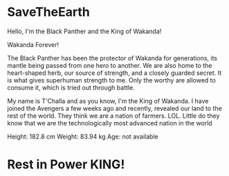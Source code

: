 # SaveTheEarth
Hello, I'm the Black Panther and the King of Wakanda!

Wakanda Forever!

The Black Panther has been the protector of Wakanda for generations, its mantle being passed from one hero to another. 
We are also home to the heart-shaped herb, our source of strength, and a closely guarded secret. It is what gives superhuman strength to me. Only the worthy are allowed to consume it, which is tried out through battle.

My name is T'Challa and as you know, I'm the King of Wakanda. I have joined the Avengers a few weeks ago and recently, revealed our land to the rest of the world. They think we are a nation of farmers. LOL. Little do they know that we are the technologically most advanced nation in the world

Height: 182.8 cm
Weight: 83.94 kg
Age: not available

# Rest in Power KING!
